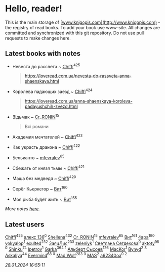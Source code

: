 # Hello, reader!
This is the main storage of [www.knigopis.com](http://www.knigopis.com) - the registry of read books.
To add your book use www-site. All changes are committed and synchronized with this git repository.
Do not use pull requests to make changes here.


## Latest books with notes
* Невеста до рассвета ~ [Chiffi](users/105/105831994080785626680-google)<sup>425</sup>
    > https://loveread.com.ua/nevesta-do-rassveta-anna-shaenskaya.html

* Королева падающих заезд ~ [Chiffi](users/105/105831994080785626680-google)<sup>424</sup>
    > https://loveread.com.ua/anna-shaenskaya-koroleva-padayushchih-zvezd.html

* Відьмак ~ [Cr_RONIN](users/112/112090473416384685204-google)<sup>15</sup>
    > Всі романи

* Академия мечтателей ~ [Chiffi](users/105/105831994080785626680-google)<sup>423</sup>

* Как украсть дракона ~ [Chiffi](users/105/105831994080785626680-google)<sup>422</sup>

* Бельканто ~ [mfevralev](users/140/140966150-vkontakte)<sup>65</sup>

* Сбежать от князя тьмы ~ [Chiffi](users/105/105831994080785626680-google)<sup>421</sup>

* Маша без медведя ~ [Chiffi](users/105/105831994080785626680-google)<sup>420</sup>

* Серёг Кьеркегор ~ [Вит](users/300/300273923-vkontakte)<sup>160</sup>

* Моя рыба будет жить ~ [Вит](users/300/300273923-vkontakte)<sup>155</sup>


_More notes [here](latest_books_with_notes.md)._


## Latest users
[Chiffi](users/105/105831994080785626680-google)<sup>425</sup> 
[алекс 136](users/184/18475011-vkontakte)<sup>0</sup> 
[Shellena](users/134/13413591548892934957-mailru)<sup>432</sup> 
[Cr_RONIN](users/112/112090473416384685204-google)<sup>15</sup> 
[mfevralev](users/140/140966150-vkontakte)<sup>65</sup> 
[Вит](users/300/300273923-vkontakte)<sup>161</sup> 
[4apa](users/117/117392596378069249667-google)<sup>190</sup> 
[vokyalop](users/320/32096418-yandex)<sup>1</sup> 
[exulted](users/100/100599204551896265722-google)<sup>232</sup> 
[ЗаяцЛис](users/112/112388384595246311466-google)<sup>233</sup> 
[zeleniyk](users/196/19644235-vkontakte)<sup>1</sup> 
[Светлана Сетдекова](users/158/15877369199589457581-mailru)<sup>0</sup> 
[aktoty](users/275/275766107-vkontakte)<sup>95</sup> 
[](users/113/113821158776347521407-google)<sup>0</sup> 
[Shinku](users/109/109176126475581739292-google)<sup>74</sup> 
[lpetrov](users/117/117840259784706659154-google)<sup>1</sup> 
[Garka](users/115/115753719718250012620-google)<sup>364</sup> 
[](users/103/103456291402547350560-google)<sup>1</sup> 
[Альберт Сысоев](users/474/47446642-vkontakte)<sup>126</sup> 
[MacKor](users/110/110996617505160240010-google)<sup>1</sup> 
[Bynyd](users/114/114466008310968989620-google)<sup>2</sup> 
[](users/115/115095777313809768381-google)<sup>3</sup> 
[Askaliya](users/326/326783541-vkontakte)<sup>44</sup> 
[Evermind](users/302/302928912-vkontakte)<sup>68</sup> 
[](users/150/15053407-yandex)<sup>0</sup> 
[Mad Wolf](users/947/94738840-vkontakte)<sup>283</sup> 
[](users/116/116467737249031140129-google)<sup>0</sup> 
[MAS](users/384/3848610264283409624-mailru)<sup>2</sup> 
[a92340oa](users/104/104805486598372775238-google)<sup>0</sup> 
[](users/105/105803270930838059244-google)<sup>2</sup> 


_28.01.2024 16:55:11_
